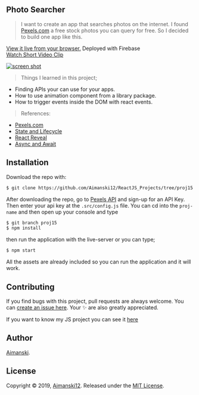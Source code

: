 ## Photo Searcher

> I want to create an app that searches photos on the internet. I found [Pexels.com](https://www.pexels.com/) a free stock photos you can query for free. So I decided to build one app like this. 

[View it live from your browser.](http://bit.ly/2EWAKpn) Deployed with Firebase<br>
[Watch Short Video Clip](https://youtu.be/pQ3YLyzhd_0) <br>

<div float="left">
  <a href="https://youtu.be/pQ3YLyzhd_0">
    <img src="https://github.com/Aimanski12/proj-resource/blob/master/libs/react/react15-%20photo%20search.gif" alt="screen shot">
  </a>
</div>

> Things I learned in this project;
  * Finding APIs your can use for your apps. 
  * How to use animation component from a library package.
  * How to trigger events inside the DOM with react events.
  
  > References:
  * [Pexels.com](https://www.pexels.com/)
  * [State and Lifecycle](https://reactjs.org/docs/state-and-lifecycle.html)
  * [React Reveal](https://www.react-reveal.com/)
  * [Async and Await](https://developer.mozilla.org/en-US/docs/Web/JavaScript/Reference/Statements/async_function)

## Installation

Download the repo with:

```bash
$ git clone https://github.com/Aimanski12/ReactJS_Projects/tree/proj15 proj-name
```

After downloading the repo, go to [Pexels API](https://www.pexels.com/api/documentation/) and sign-up for an API Key. Then enter your api key at the `.src/config.js` file. You can cd into the `proj-name` and then open up your console and type 

```bash
$ git branch proj15
$ npm install
```

then run the application with the live-server or you can type;

```bash
$ npm start
```

All the assets are already included so you can run the application and it will work. 

## Contributing

If you find bugs with this project, pull requests are always welcome. You can [create an issue here](https://github.com/Aimanski12/ReactJS_Projects/issues/new).
Your :sparkles: are also greatly appreciated.

If you want to know my JS project you can see it [here](http://bit.ly/aiman-javascript-projects)

## Author

[Aimanski](http://bit.ly/aiman-profile-github).

## License 

Copyright © 2019, [Aimanski12](http://bit.ly/aiman-profile-github).
Released under the [MIT License](LICENSE).

